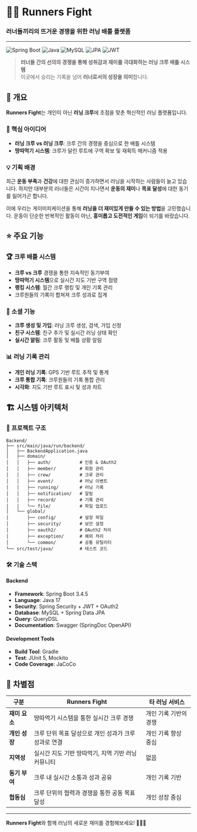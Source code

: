 # 🏃‍♂️ Runners Fight
### 러너들끼리의 뜨거운 경쟁을 위한 러닝 배틀 플랫폼

---

![Spring Boot](https://img.shields.io/badge/Spring%20Boot-3.4.5-6DB33F?style=flat-square&logo=springboot&logoColor=white)
![Java](https://img.shields.io/badge/Java-17-ED8B00?style=flat-square&logo=java&logoColor=white)
![MySQL](https://img.shields.io/badge/MySQL-8.0-4479A1?style=flat-square&logo=mysql&logoColor=white)
![JPA](https://img.shields.io/badge/JPA-Hibernate-59666C?style=flat-square&logo=hibernate&logoColor=white)
![JWT](https://img.shields.io/badge/JWT-000000?style=flat-square&logo=jsonwebtokens&logoColor=white)

> **러너들 간의 선의의 경쟁을 통해 성취감과 재미를 극대화하는 러닝 크루 배틀 시스템**  
> 이곳에서 승리는 기록을 넘어 **러너로서의 성장을 의미**합니다.

## 📖 개요

**Runners Fight**는 개인이 아닌 **러닝 크루**에 초점을 맞춘 혁신적인 러닝 플랫폼입니다.

### 🎯 핵심 아이디어
- **러닝 크루 vs 러닝 크루**: 크루 간의 경쟁을 중심으로 한 배틀 시스템
- **땅따먹기 시스템**: 크루가 달린 루트에 구역 확보 및 재획득 메커니즘 적용


### 💡 기획 배경

최근 **운동 부족**과 **건강**에 대한 관심이 증가하면서 러닝을 시작하는 사람들이 늘고 있습니다. 하지만 대부분의 러너들은 시간이 지나면서 **운동의 재미**나 **목표 달성**에 대한 동기를 잃어가곤 합니다.

이에 우리는 게이미피케이션을 통해 **러닝을 더 재미있게 만들 수 있는 방법**을 고민했습니다. 운동이 단순한 반복적인 활동이 아닌, **흥미롭고 도전적인 게임**이 되기를 바랐습니다.

## ⭐ 주요 기능

### 🏆 크루 배틀 시스템
- **크루 vs 크루** 경쟁을 통한 지속적인 동기부여
- **땅따먹기 시스템**으로 실시간 지도 기반 구역 점령
- **랭킹 시스템**: 월간 크루 랭킹 및 개인 기록 관리
- 크루원들의 기록이 합쳐져 크루 성과로 집계

### 👥 소셜 기능
- **크루 생성 및 가입**: 러닝 크루 생성, 검색, 가입 신청
- **친구 시스템**: 친구 추가 및 실시간 러닝 상태 확인
- **실시간 알림**: 크루 활동 및 배틀 상황 알림

### 📊 러닝 기록 관리
- **개인 러닝 기록**: GPS 기반 루트 추적 및 통계
- **크루 통합 기록**: 크루원들의 기록 통합 관리
- **시각화**: 지도 기반 루트 표시 및 성과 차트

## 🏗 시스템 아키텍처

### 📁 프로젝트 구조
```
Backend/
├── src/main/java/run/backend/
│   ├── BackendApplication.java
│   ├── domain/
│   │   ├── auth/           # 인증 & OAuth2
│   │   ├── member/         # 회원 관리
│   │   ├── crew/           # 크루 관리
│   │   ├── event/          # 러닝 이벤트
│   │   ├── running/        # 러닝 기록
│   │   ├── notification/   # 알림
│   │   ├── record/         # 기록 관리
│   │   └── file/           # 파일 업로드
│   └── global/
│       ├── config/         # 설정 파일
│       ├── security/       # 보안 설정
│       ├── oauth2/         # OAuth2 처리
│       ├── exception/      # 예외 처리
│       └── common/         # 공통 유틸리티
└── src/test/java/          # 테스트 코드
```

### 🛠 기술 스택

#### Backend
- **Framework**: Spring Boot 3.4.5
- **Language**: Java 17
- **Security**: Spring Security + JWT + OAuth2
- **Database**: MySQL + Spring Data JPA
- **Query**: QueryDSL
- **Documentation**: Swagger (SpringDoc OpenAPI)

#### Development Tools
- **Build Tool**: Gradle
- **Test**: JUnit 5, Mockito
- **Code Coverage**: JaCoCo

## 🎯 차별점

| 구분 | Runners Fight | 타 러닝 서비스     |
|------|---------------|--------------|
| **재미 요소** | 땅따먹기 시스템을 통한 실시간 크루 경쟁 | 개인 기록 기반의 경쟁 |
| **개인 성장** | 크루 단위 목표 달성으로 개인 성과가 크루 성과로 연결 | 개인 기록 향상 중심  |
| **지역성** | 실시간 지도 기반 땅따먹기, 지역 기반 러닝 커뮤니티 | 없음           |
| **동기 부여** | 크루 내 실시간 소통과 성과 공유 | 개인 기록 기반     |
| **협동심** | 크루 단위의 협력과 경쟁을 통한 공동 목표 달성 | 개인 성장 중심     |



---

**Runners Fight**와 함께 러닝의 새로운 재미를 경험해보세요! 🏃‍♂️🔥
